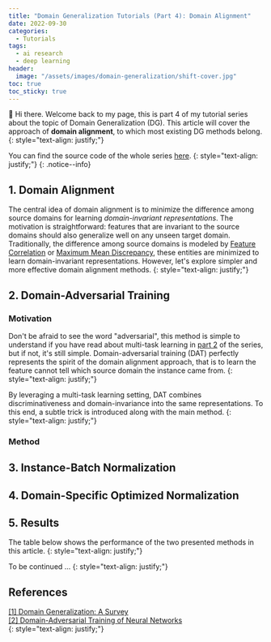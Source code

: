 ```yaml
---
title: "Domain Generalization Tutorials (Part 4): Domain Alignment"
date: 2022-09-30
categories: 
  - Tutorials
tags: 
  - ai research
  - deep learning
header: 
  image: "/assets/images/domain-generalization/shift-cover.jpg"
toc: true
toc_sticky: true
---
```


👋 Hi there. Welcome back to my page, this is part 4 of my tutorial series about the topic of Domain Generalization (DG). This article will cover the approach of **domain alignment**, to which most existing DG methods belong. 
{: style="text-align: justify;"}

You can find the source code of the whole series [here](https://github.com/lhkhiem28/DGECG). 
{: style="text-align: justify;"}
{: .notice--info}

## 1. Domain Alignment
The central idea of domain alignment is to minimize the difference among source domains for learning _domain-invariant representations_. The motivation is straightforward: features that are invariant to the source domains should also generalize well on any unseen target domain. Traditionally, the difference among source domains is modeled by [Feature Correlation](https://arxiv.org/abs/1612.01939) or [Maximum Mean Discrepancy](https://jmlr.csail.mit.edu/papers/v13/gretton12a.html), these entities are minimized to learn domain-invariant representations. However, let's explore simpler and more effective domain alignment methods. 
{: style="text-align: justify;"}

## 2. Domain-Adversarial Training

### Motivation
Don't be afraid to see the word "adversarial", this method is simple to understand if you have read about multi-task learning in [part 2](https://gather-ai.github.io/tutorials/domain-generalization-part-2/) of the series, but if not, it's still simple. Domain-adversarial training (DAT) perfectly represents the spirit of the domain alignment approach, that is to learn the feature cannot tell which source domain the instance came from. 
{: style="text-align: justify;"}

By leveraging a multi-task learning setting, DAT combines discriminativeness and domain-invariance into the same representations. To this end, a subtle trick is introduced along with the main method. 
{: style="text-align: justify;"}

### Method

## 3. Instance-Batch Normalization

## 4. Domain-Specific Optimized Normalization

## 5. Results
The table below shows the performance of the two presented methods in this article. 
{: style="text-align: justify;"}

To be continued ...
{: style="text-align: justify;"}

## References
[[1] Domain Generalization: A Survey](https://arxiv.org/abs/2103.02503)<br>
[[2] Domain-Adversarial Training of Neural Networks](https://arxiv.org/abs/1505.07818)<br>
{: style="text-align: justify;"}